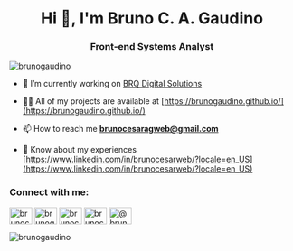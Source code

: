 <h1 align="center">Hi 👋, I'm Bruno C. A. Gaudino</h1>
<h3 align="center">Front-end Systems Analyst</h3>

<p align="left"> <img src="https://komarev.com/ghpvc/?username=brunogaudino&label=Profile%20views&color=0e75b6&style=flat" alt="brunogaudino" /> </p>

- 🔭 I’m currently working on [BRQ Digital Solutions](https://www.brq.com/)

- 👨‍💻 All of my projects are available at [https://brunogaudino.github.io/](https://brunogaudino.github.io/)

- 📫 How to reach me **brunocesaragweb@gmail.com**

- 📄 Know about my experiences [https://www.linkedin.com/in/brunocesarweb/?locale=en_US](https://www.linkedin.com/in/brunocesarweb/?locale=en_US)

<h3 align="left">Connect with me:</h3>
<p align="left">
<a href="https://codepen.io/brunocesaragweb" target="blank"><img align="center" src="https://cdn.jsdelivr.net/npm/simple-icons@3.0.1/icons/codepen.svg" alt="brunocesaragweb" height="30" width="40" /></a>
<a href="https://dev.to/brunogaudino" target="blank"><img align="center" src="https://cdn.jsdelivr.net/npm/simple-icons@3.0.1/icons/dev-dot-to.svg" alt="brunogaudino" height="30" width="40" /></a>
<a href="https://linkedin.com/in/brunocesarweb" target="blank"><img align="center" src="https://cdn.jsdelivr.net/npm/simple-icons@3.0.1/icons/linkedin.svg" alt="brunocesarweb" height="30" width="40" /></a>
<a href="https://www.behance.net/brunocesarweb" target="blank"><img align="center" src="https://cdn.jsdelivr.net/npm/simple-icons@3.0.1/icons/behance.svg" alt="brunocesarweb" height="30" width="40" /></a>
<a href="https://medium.com/@brunogaudino" target="blank"><img align="center" src="https://cdn.jsdelivr.net/npm/simple-icons@3.0.1/icons/medium.svg" alt="@brunogaudino" height="30" width="40" /></a>
</p>

<p><img align="center" src="https://github-readme-stats.vercel.app/api/top-langs?username=brunogaudino&show_icons=true&locale=en&layout=compact" alt="brunogaudino" /></p>
